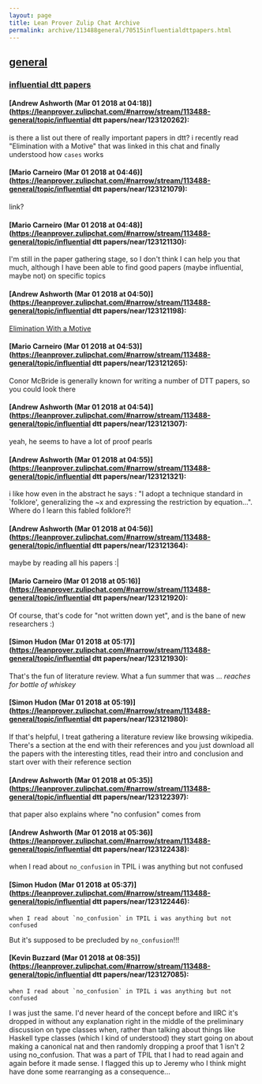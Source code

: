 ```yaml
---
layout: page
title: Lean Prover Zulip Chat Archive 
permalink: archive/113488general/70515influentialdttpapers.html
---
```


## [general](index.html)
### [influential dtt papers](70515influentialdttpapers.html)

#### [Andrew Ashworth (Mar 01 2018 at 04:18)](https://leanprover.zulipchat.com/#narrow/stream/113488-general/topic/influential dtt papers/near/123120262):
is there a list out there of really important papers in dtt? i recently read "Elimination with a Motive" that was linked in this chat and finally understood how `cases` works

#### [Mario Carneiro (Mar 01 2018 at 04:46)](https://leanprover.zulipchat.com/#narrow/stream/113488-general/topic/influential dtt papers/near/123121079):
link?

#### [Mario Carneiro (Mar 01 2018 at 04:48)](https://leanprover.zulipchat.com/#narrow/stream/113488-general/topic/influential dtt papers/near/123121130):
I'm still in the paper gathering stage, so I don't think I can help you that much, although I have been able to find good papers (maybe influential, maybe not) on specific topics

#### [Andrew Ashworth (Mar 01 2018 at 04:50)](https://leanprover.zulipchat.com/#narrow/stream/113488-general/topic/influential dtt papers/near/123121198):
[Elimination With a Motive](https://pdfs.semanticscholar.org/d224/e96c59a81a471625faf87118b6299094e1e4.pdf)

#### [Mario Carneiro (Mar 01 2018 at 04:53)](https://leanprover.zulipchat.com/#narrow/stream/113488-general/topic/influential dtt papers/near/123121265):
Conor McBride is generally known for writing a number of DTT papers, so you could look there

#### [Andrew Ashworth (Mar 01 2018 at 04:54)](https://leanprover.zulipchat.com/#narrow/stream/113488-general/topic/influential dtt papers/near/123121307):
yeah, he seems to have a lot of proof pearls

#### [Andrew Ashworth (Mar 01 2018 at 04:55)](https://leanprover.zulipchat.com/#narrow/stream/113488-general/topic/influential dtt papers/near/123121321):
i like how even in the abstract he says : "I adopt a technique standard in `folklore', generalizing the ~x and expressing the restriction by equation...". Where do I learn this fabled folklore?!

#### [Andrew Ashworth (Mar 01 2018 at 04:56)](https://leanprover.zulipchat.com/#narrow/stream/113488-general/topic/influential dtt papers/near/123121364):
maybe by reading all his papers :|

#### [Mario Carneiro (Mar 01 2018 at 05:16)](https://leanprover.zulipchat.com/#narrow/stream/113488-general/topic/influential dtt papers/near/123121920):
Of course, that's code for "not written down yet", and is the bane of new researchers :)

#### [Simon Hudon (Mar 01 2018 at 05:17)](https://leanprover.zulipchat.com/#narrow/stream/113488-general/topic/influential dtt papers/near/123121930):
That's the fun of literature review. What a fun summer that was ... *reaches for bottle of whiskey*

#### [Simon Hudon (Mar 01 2018 at 05:19)](https://leanprover.zulipchat.com/#narrow/stream/113488-general/topic/influential dtt papers/near/123121980):
If that's helpful, I treat gathering a literature review like browsing wikipedia. There's a section at the end with their references and you just download all the papers with the interesting titles, read their intro and conclusion and start over with their reference section

#### [Andrew Ashworth (Mar 01 2018 at 05:35)](https://leanprover.zulipchat.com/#narrow/stream/113488-general/topic/influential dtt papers/near/123122397):
that paper also explains where "no confusion" comes from

#### [Andrew Ashworth (Mar 01 2018 at 05:36)](https://leanprover.zulipchat.com/#narrow/stream/113488-general/topic/influential dtt papers/near/123122438):
when I read about `no_confusion` in TPIL i was anything but not confused

#### [Simon Hudon (Mar 01 2018 at 05:37)](https://leanprover.zulipchat.com/#narrow/stream/113488-general/topic/influential dtt papers/near/123122446):
```quote
when I read about `no_confusion` in TPIL i was anything but not confused
```
But it's supposed to be precluded by `no_confusion`!!!

#### [Kevin Buzzard (Mar 01 2018 at 08:35)](https://leanprover.zulipchat.com/#narrow/stream/113488-general/topic/influential dtt papers/near/123127085):
```quote
when I read about `no_confusion` in TPIL i was anything but not confused
```
I was just the same. I'd never heard of the concept before and IIRC it's dropped in without any explanation right in the middle of the preliminary discussion on type classes when, rather than talking about things like Haskell type classes (which I kind of understood) they start going on about making a canonical nat and then randomly dropping a proof that 1 isn't 2 using no_confusion. That was a part of TPIL that I had to read again and again before it made sense. I flagged this up to Jeremy who I think might have done some rearranging as a consequence...

